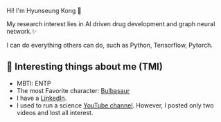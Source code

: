 Hi! I'm Hyunseung Kong 👋

My research interest lies in AI driven drug development and graph neural network.✨

I can do everything others can do, such as Python, Tensorflow, Pytorch.

## 💬 Interesting things about me (TMI)
- MBTI: ENTP
- The most Favorite character: [Bulbasaur](https://bulbapedia.bulbagarden.net/wiki/Bulbasaur_(Pok%C3%A9mon))
- I have a [LinkedIn](https://www.linkedin.com/in/hyunseungkong/).
- I used to run a science [YouTube channel](https://www.youtube.com/channel/UCS6vpz1902N-tk7QaYTjNPg). However, I posted only two videos and lost all interest. 


<!--
**Gumgo91/gumgo91** is a ✨ _special_ ✨ repository because its `README.md` (this file) appears on your GitHub profile.

Here are some ideas to get you started:

- 🔭 I’m currently working on ...
- 🌱 I’m currently learning ...
- 👯 I’m looking to collaborate on ...
- 🤔 I’m looking for help with ...
- 💬 Ask me about ...
- 📫 How to reach me: ...
- 😄 Pronouns: ...
- ⚡ Fun fact: ...
-->
